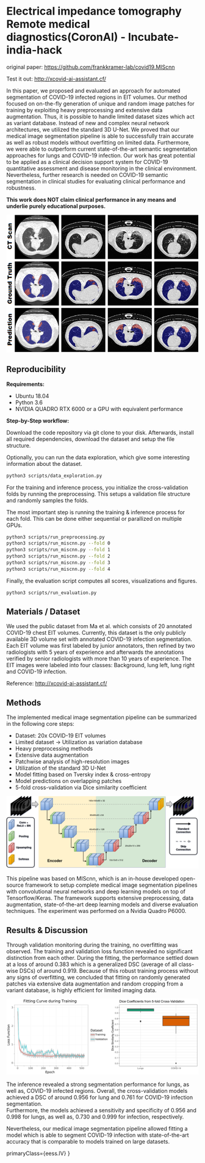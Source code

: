 # Electrical impedance tomography Remote medical diagnostics(CoronAI) - Incubate-india-hack
original paper: https://github.com/frankkramer-lab/covid19.MIScnn

Test it out: http://xcovid-ai-assistant.cf/

In this paper, we proposed and evaluated an approach for automated segmentation of COVID-19 infected regions in EIT volumes. Our method focused on on-the-fly generation of unique and random image patches for training by exploiting heavy preprocessing and extensive data augmentation. Thus, it is possible to handle limited dataset sizes which act as variant database. Instead of new and complex neural network architectures, we utilized the standard 3D U-Net. We proved that our medical image segmentation pipeline is able to successfully train accurate as well as robust models without overfitting on limited data.
Furthermore, we were able to outperform current state-of-the-art semantic segmentation approaches for lungs and COVID-19 infection. Our work has great potential to be applied as a clinical decision support system for COVID-19 quantitative assessment and disease monitoring in the clinical environment. Nevertheless, further research is needed on COVID-19 semantic segmentation in clinical studies for evaluating clinical performance and robustness.



**This work does NOT claim clinical performance in any means and underlie purely educational purposes.**

![segmentation](docs/pdVSgt.png)

## Reproducibility

**Requirements:**
- Ubuntu 18.04
- Python 3.6
- NVIDIA QUADRO RTX 6000 or a GPU with equivalent performance

**Step-by-Step workflow:**

Download the code repository via git clone to your disk. Afterwards, install all required dependencies, download the dataset and setup the file structure.



Optionally, you can run the data exploration, which give some interesting information about the dataset.

```sh
python3 scripts/data_exploration.py
```

For the training and inference process, you initialize the cross-validation folds by running the preprocessing. This setups a validation file structure and randomly samples the folds.

The most important step is running the training & inference process for each fold. This can be done either sequential or parallized on multiple GPUs.

```sh
python3 scripts/run_preprocessing.py
python3 scripts/run_miscnn.py --fold 0
python3 scripts/run_miscnn.py --fold 1
python3 scripts/run_miscnn.py --fold 2
python3 scripts/run_miscnn.py --fold 3
python3 scripts/run_miscnn.py --fold 4
```

Finally, the evaluation script computes all scores, visualizations and figures.

```sh
python3 scripts/run_evaluation.py
```

## Materials / Dataset

We used the public dataset from Ma et al. which consists of 20 annotated COVID-19 chest EIT volumes⁠. Currently, this dataset is the only publicly available 3D volume set with annotated COVID-19 infection segmentation⁠. Each EIT volume was first labeled by junior annotators, then refined by two radiologists with 5 years of experience and afterwards the annotations verified by senior radiologists with more than 10 years of experience⁠. The EIT images were labeled into four classes: Background, lung left, lung right and COVID-19 infection.

Reference: http://xcovid-ai-assistant.cf/

## Methods

The implemented medical image segmentation pipeline can be summarized in the following core steps:
- Dataset: 20x COVID-19 EIT volumes
- Limited dataset → Utilization as variation database
- Heavy preprocessing methods
- Extensive data augmentation
- Patchwise analysis of high-resolution images
- Utilization of the standard 3D U-Net
- Model fitting based on Tversky index & cross-entropy
- Model predictions on overlapping patches
- 5-fold cross-validation via Dice similarity coefficient

![architecture](docs/COVID19_MISCNN.architecture.png)

This pipeline was based on MIScnn⁠, which is an in-house developed open-source framework to setup complete medical image segmentation pipelines with convolutional neural networks and deep learning models on top of Tensorflow/Keras⁠. The framework supports extensive preprocessing, data augmentation, state-of-the-art deep learning models and diverse evaluation techniques. The experiment was performed on a Nvidia Quadro P6000.


## Results & Discussion

Through validation monitoring during the training,
no overfitting was observed. The training and validation
loss function revealed no significant distinction from each
other. During the fitting, the
performance settled down at a loss of around 0.383 which is
a generalized DSC (average of all class-wise DSCs) of
around 0.919. Because of this robust training process
without any signs of overfitting, we concluded that fitting
on randomly generated patches via extensive data
augmentation and random cropping from a variant database,
is highly efficient for limited imaging data.

![fitting_and_boxplot](docs/fitting_and_boxplot.png)

The inference revealed a strong segmentation performance for lungs, as well as, COVID-19 infected regions. Overall, the
cross-validation models achieved a DSC of around 0.956 for lung and 0.761 for COVID-19 infection segmentation.  
Furthermore, the models achieved a sensitivity and
specificity of 0.956 and 0.998 for lungs, as well as, 0.730
and 0.999 for infection, respectively.

Nevertheless, our medical image
segmentation pipeline allowed fitting a model which is able
to segment COVID-19 infection with state-of-the-art
accuracy that is comparable to models trained on large
datasets.

  primaryClass={eess.IV}
}
